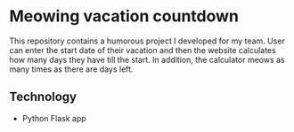 # Meowing vacation countdown

This repository contains a humorous project I developed for my team. User can enter the start date of their vacation and then the website calculates how many days they have till the start. In addition, the calculator meows as many times as there are days left.

## Technology
- Python Flask app
